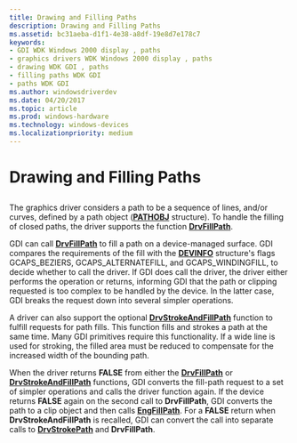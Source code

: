 ```yaml
---
title: Drawing and Filling Paths
description: Drawing and Filling Paths
ms.assetid: bc31aeba-d1f1-4e38-a8df-19e8d7e178c7
keywords:
- GDI WDK Windows 2000 display , paths
- graphics drivers WDK Windows 2000 display , paths
- drawing WDK GDI , paths
- filling paths WDK GDI
- paths WDK GDI
ms.author: windowsdriverdev
ms.date: 04/20/2017
ms.topic: article
ms.prod: windows-hardware
ms.technology: windows-devices
ms.localizationpriority: medium
---
```


# Drawing and Filling Paths


## <span id="ddk_drawing_and_filling_paths_gg"></span><span id="DDK_DRAWING_AND_FILLING_PATHS_GG"></span>


The graphics driver considers a path to be a sequence of lines, and/or curves, defined by a path object ([**PATHOBJ**](https://msdn.microsoft.com/library/windows/hardware/ff568849) structure). To handle the filling of closed paths, the driver supports the function [**DrvFillPath**](https://msdn.microsoft.com/library/windows/hardware/ff556220).

GDI can call [**DrvFillPath**](https://msdn.microsoft.com/library/windows/hardware/ff556220) to fill a path on a device-managed surface. GDI compares the requirements of the fill with the [**DEVINFO**](https://msdn.microsoft.com/library/windows/hardware/ff552835) structure's flags GCAPS\_BEZIERS, GCAPS\_ALTERNATEFILL, and GCAPS\_WINDINGFILL, to decide whether to call the driver. If GDI does call the driver, the driver either performs the operation or returns, informing GDI that the path or clipping requested is too complex to be handled by the device. In the latter case, GDI breaks the request down into several simpler operations.

A driver can also support the optional [**DrvStrokeAndFillPath**](https://msdn.microsoft.com/library/windows/hardware/ff556311) function to fulfill requests for path fills. This function fills and strokes a path at the same time. Many GDI primitives require this functionality. If a wide line is used for stroking, the filled area must be reduced to compensate for the increased width of the bounding path.

When the driver returns **FALSE** from either the [**DrvFillPath**](https://msdn.microsoft.com/library/windows/hardware/ff556220) or [**DrvStrokeAndFillPath**](https://msdn.microsoft.com/library/windows/hardware/ff556311) functions, GDI converts the fill-path request to a set of simpler operations and calls the driver function again. If the device returns **FALSE** again on the second call to **DrvFillPath**, GDI converts the path to a clip object and then calls [**EngFillPath**](https://msdn.microsoft.com/library/windows/hardware/ff564860). For a **FALSE** return when **DrvStrokeAndFillPath** is recalled, GDI can convert the call into separate calls to [**DrvStrokePath**](https://msdn.microsoft.com/library/windows/hardware/ff556316) and **DrvFillPath**.

 

 





